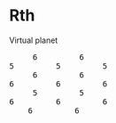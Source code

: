 # Rth
Virtual planet
<pre>
     6         6     
5         5         5
     6         6     
6         6         6
     5         5     
6         6         6
    6         6           
</pre>
